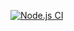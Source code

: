 [![Node.js CI](https://github.com/jsy1021/actions/actions/workflows/node.js.yml/badge.svg)](https://github.com/jsy1021/actions/actions/workflows/node.js.yml)
